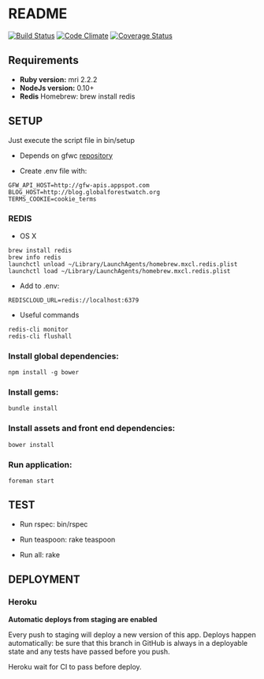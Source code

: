 # README

[![Build Status](https://travis-ci.org/Vizzuality/gfw-climate.svg?branch=master)](https://travis-ci.org/Vizzuality/gfw-climate) [![Code Climate](https://codeclimate.com/github/Vizzuality/gfw-climate/badges/gpa.svg)](https://codeclimate.com/github/Vizzuality/gfw-climate) [![Coverage Status](https://coveralls.io/repos/Vizzuality/gfw-climate/badge.svg?branch=master&service=github)](https://coveralls.io/github/Vizzuality/gfw-climate?branch=master)

## Requirements

  - **Ruby version:** mri 2.2.2
  - **NodeJs version:** 0.10+
  - **Redis** Homebrew: brew install redis

## SETUP

Just execute the script file in bin/setup

  - Depends on gfwc [repository](https://github.com/Vizzuality/gfw-climate)

  - Create .env file with:

```
GFW_API_HOST=http://gfw-apis.appspot.com
BLOG_HOST=http://blog.globalforestwatch.org
TERMS_COOKIE=cookie_terms
```

### REDIS

  - OS X
```
brew install redis
brew info redis
launchctl unload ~/Library/LaunchAgents/homebrew.mxcl.redis.plist
launchctl load ~/Library/LaunchAgents/homebrew.mxcl.redis.plist
```

  - Add to .env:

```
REDISCLOUD_URL=redis://localhost:6379
```

  - Useful commands

```
redis-cli monitor
redis-cli flushall
```

### Install global dependencies:

    npm install -g bower

### Install gems:

    bundle install

### Install assets and front end dependencies:
    
    bower install

### Run application:

    foreman start

## TEST

  - Run rspec: bin/rspec

  - Run teaspoon: rake teaspoon

  - Run all: rake

## DEPLOYMENT

### Heroku

**Automatic deploys from  staging are enabled**

Every push to staging will deploy a new version of this app. Deploys happen automatically: be sure that this branch in GitHub is always in a deployable state and any tests have passed before you push.

Heroku wait for CI to pass before deploy.